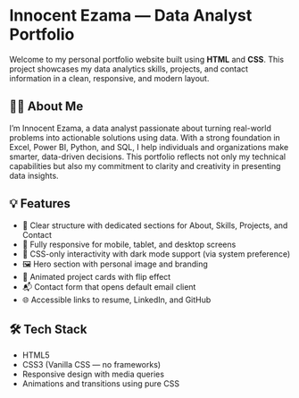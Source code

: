 # Innocent Ezama — Data Analyst Portfolio

Welcome to my personal portfolio website built using **HTML** and **CSS**. This project showcases my data analytics skills, projects, and contact information in a clean, responsive, and modern layout.

## 🧑‍💼 About Me

I’m Innocent Ezama, a data analyst passionate about turning real-world problems into actionable solutions using data. With a strong foundation in Excel, Power BI, Python, and SQL, I help individuals and organizations make smarter, data-driven decisions. This portfolio reflects not only my technical capabilities but also my commitment to clarity and creativity in presenting data insights.

## 💡 Features

- 🎯 Clear structure with dedicated sections for About, Skills, Projects, and Contact
- 📱 Fully responsive for mobile, tablet, and desktop screens
- 🎨 CSS-only interactivity with dark mode support (via system preference)
- 🖼️ Hero section with personal image and branding
- 🔄 Animated project cards with flip effect
- 📬 Contact form that opens default email client
- 🌐 Accessible links to resume, LinkedIn, and GitHub

## 🛠️ Tech Stack

- HTML5
- CSS3 (Vanilla CSS — no frameworks)
- Responsive design with media queries
- Animations and transitions using pure CSS

